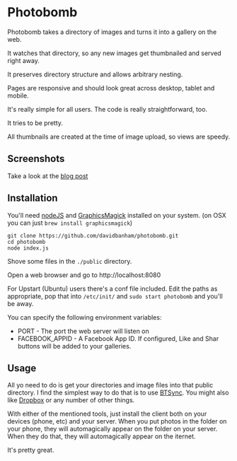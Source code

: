 # Photobomb

Photobomb takes a directory of images and turns it into a gallery on the web.

It watches that directory, so any new images get thumbnailed and served right away.

It preserves directory structure and allows arbitrary nesting.

Pages are responsive and should look great across desktop, tablet and mobile.

It's really simple for all users. The code is really straightforward, too.

It tries to be pretty.

All thumbnails are created at the time of image upload, so views are speedy.

## Screenshots

Take a look at the [blog post](https://blog.davidbanham.com/articles/photobomb/)

## Installation

You'll need [nodeJS](https://nodejs.org/) and [GraphicsMagick](http://www.graphicsmagick.org/README.html) installed on your system. (on OSX you can just `brew install graphicsmagick`)

```
git clone https://github.com/davidbanham/photobomb.git
cd photobomb
node index.js
```

Shove some files in the `./public` directory.

Open a web browser and go to http://localhost:8080

For Upstart (Ubuntu) users there's a conf file included. Edit the paths as appropriate, pop that into `/etc/init/` and `sudo start photobomb` and you'll be away.

You can specify the following environment variables:

* PORT - The port the web server will listen on
* FACEBOOK_APPID - A Facebook App ID. If configured, Like and Shar buttons will be added to your galleries.

## Usage

All yo need to do is get your directories and image files into that public directory. I find the simplest way to do that is to use [BTSync](http://www.getsync.com/). You might also like [Dropbox](https://www.dropbox.com) or any number of other things.

With either of the mentioned tools, just install the client both on your devices (phone, etc) and your server.
When you put photos in the folder on your phone, they will automagically appear on the folder on your server.
When they do that, they will automagically appear on the iternet.

It's pretty great.
